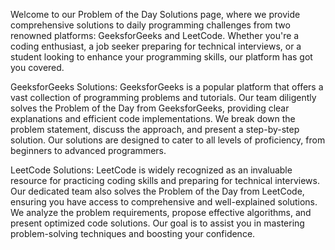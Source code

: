 Welcome to our Problem of the Day Solutions page, where we provide comprehensive solutions to daily programming challenges from two renowned platforms: GeeksforGeeks and LeetCode. Whether you're a coding enthusiast, a job seeker preparing for technical interviews, or a student looking to enhance your programming skills, our platform has got you covered.

GeeksforGeeks Solutions:
GeeksforGeeks is a popular platform that offers a vast collection of programming problems and tutorials. Our team diligently solves the Problem of the Day from GeeksforGeeks, providing clear explanations and efficient code implementations. We break down the problem statement, discuss the approach, and present a step-by-step solution. Our solutions are designed to cater to all levels of proficiency, from beginners to advanced programmers.

LeetCode Solutions:
LeetCode is widely recognized as an invaluable resource for practicing coding skills and preparing for technical interviews. Our dedicated team also solves the Problem of the Day from LeetCode, ensuring you have access to comprehensive and well-explained solutions. We analyze the problem requirements, propose effective algorithms, and present optimized code solutions. Our goal is to assist you in mastering problem-solving techniques and boosting your confidence.
